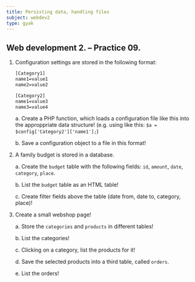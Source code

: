 ```yaml
---
title: Persisting data, handling files
subject: webdev2
type: gyak
---
```


## Web development 2. – Practice 09.

1. Configuration settings are stored in the following format:

    ```txt
    [Category1]
    name1=value1
    name2=value2

    [Category2]
    name1=value3
    name3=value4
    ```

    a. Create a PHP function, which loads a configuration file like this into the approppriate data structure! (e.g. using like this: `$a = $config['Category2']['name1'];`)

    b. Save a configuration object to a file in this format!

2. A family budget is stored in a database.

    a. Create the `budget` table with the following fields: `id`, `amount`, `date`, `category`, `place`.

    b. List the `budget` table as an HTML table!

    c. Create filter fields above the table (date from, date to, category, place)!

3. Create a small webshop page!

    a. Store the `categories` and `products` in different tables!

    b. List the categories!

    c. Clicking on a category, list the products for it!

    d. Save the selected products into a third table, called `orders`.

    e. List the orders!
